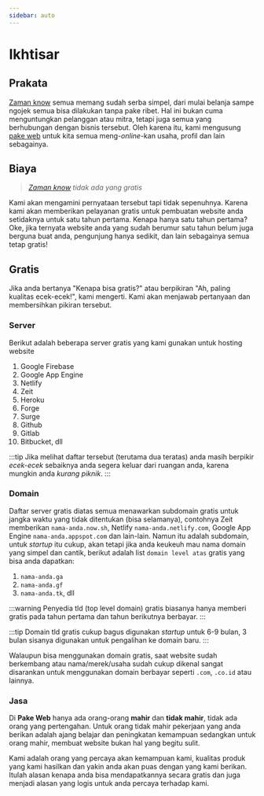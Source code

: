 ```yaml
---
sidebar: auto
---
```

# Ikhtisar

## Prakata
[Zaman know](https://zaman.now.sh) semua memang sudah serba simpel, dari mulai belanja sampe ngojek semua bisa dilakukan tanpa pake ribet.
Hal ini bukan cuma menguntungkan pelanggan atau mitra, tetapi juga semua yang berhubungan dengan bisnis tersebut. Oleh karena itu, kami mengusung [pake web](https://pake.web.id) untuk kita semua meng-*online*-kan usaha, profil dan lain sebagainya.

## Biaya

> *[Zaman know](https://zaman.now.sh) tidak ada yang gratis*

Kami akan mengamini pernyataan tersebut tapi tidak sepenuhnya. Karena kami akan memberikan pelayanan gratis untuk pembuatan website anda setidaknya untuk satu tahun pertama. Kenapa hanya satu tahun pertama? Oke, jika ternyata website anda yang sudah berumur satu tahun belum juga berguna buat anda, pengunjung hanya sedikit, dan lain sebagainya semua tetap gratis!

## Gratis

Jika anda bertanya "Kenapa bisa gratis?" atau berpikiran "Ah, paling kualitas ecek-ecek!", kami mengerti. Kami akan menjawab pertanyaan dan membersihkan pikiran tersebut.

### Server

Berikut adalah beberapa server gratis yang kami gunakan untuk hosting website

1. Google Firebase
2. Google App Engine
3. Netlify
4. Zeit
5. Heroku
6. Forge
7. Surge
8. Github
9. Gitlab
10. Bitbucket, dll

:::tip
Jika melihat daftar tersebut (terutama dua teratas) anda masih berpikir *ecek-ecek* sebaiknya anda segera keluar dari ruangan anda, karena mungkin anda *kurang piknik*.
:::

### Domain

Daftar server gratis diatas semua menawarkan subdomain gratis untuk jangka waktu yang tidak ditentukan (bisa selamanya), contohnya Zeit memberikan `nama-anda.now.sh`, Netlify `nama-anda.netlify.com`, Google App Engine `nama-anda.appspot.com` dan lain-lain. Namun itu adalah subdomain, untuk *startup* itu cukup, akan tetapi jika anda keukeuh mau nama domain yang simpel dan cantik, berikut adalah list `domain level atas` gratis yang bisa anda dapatkan:

1. `nama-anda.ga`
2. `nama-anda.gf`
3. `nama-anda.tk`, dll

:::warning
Penyedia tld (top level domain) gratis biasanya hanya memberi gratis pada tahun pertama dan tahun berikutnya berbayar.
:::

:::tip 
Domain tld gratis cukup bagus digunakan *startup* untuk 6-9 bulan, 3 bulan sisanya digunakan untuk pengalihan ke domain baru.
:::

Walaupun bisa menggunakan domain gratis, saat website sudah berkembang atau nama/merek/usaha sudah cukup dikenal sangat disarankan untuk menggunakan domain berbayar seperti `.com`, `.co.id` atau lainnya.

### Jasa

Di **Pake Web** hanya ada orang-orang **mahir** dan **tidak mahir**, tidak ada orang yang pertengahan. Untuk orang tidak mahir  pekerjaan yang anda berikan adalah ajang belajar dan peningkatan kemampuan sedangkan untuk orang mahir, membuat website bukan hal yang begitu sulit.

Kami adalah orang yang percaya akan kemampuan kami, kualitas produk yang kami hasilkan dan yakin anda akan puas dengan yang kami berikan. Itulah alasan kenapa anda bisa mendapatkannya secara gratis dan juga menjadi alasan yang logis untuk anda percaya terhadap kami.
